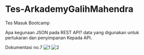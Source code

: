 # Tes-ArkademyGalihMahendra
Tes Masuk Bootcamp

Apa kegunaan JSON pada REST API?
data yang digunakan untuk pertukaran dan penyimpanan Kepada API.

Dokumentasi no.7
![1](https://user-images.githubusercontent.com/35838970/60758204-ba911e80-a03e-11e9-8433-3cd2405f8e04.PNG)
![2](https://user-images.githubusercontent.com/35838970/60758214-dd233780-a03e-11e9-93a1-aa839f93f450.PNG)

